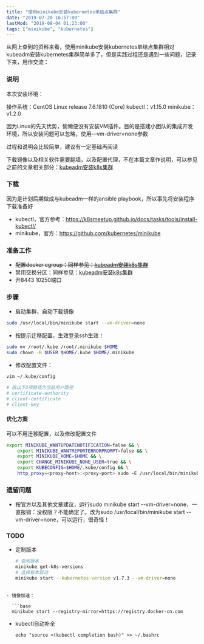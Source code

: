 ```yaml
---
title: "使用minikube安装kubernetes单结点集群"
date: "2019-07-20 16:57:00"
lastMod: "2019-08-04 01:23:00"
tags: ["minikube", "kubernetes"]
---
```


从网上查到的资料来看，使用minikube安装kubernetes单结点集群相对kubeadm安装kubernetes集群简单多了，但是实践过程还是遇到一些问题，记录下来，用作交流：

### 说明

本次安装环境：

操作系统：CentOS Linux release 7.6.1810 (Core)
kubectl：v1.15.0
minikube：v1.2.0

因为Linux的先天优势，偷懒便没有安装VM插件。目的是搭建小团队的集成开发环境，所以安装问题可以忽略，使用—vm-driver=none参数

过程和说明会比较简单，建议有一定基础再阅读

下载镜像以及相关软件需要翻墙，以及配置代理，不在本篇文章作说明，可以参见之前的文章相关部分：[kubeadm安装k8s集群](/2019/install-k8s-using-kubeadm/)

### 下载

因为是计划后期做成与kubeadm一样的ansible playbook，所以事先将安装程序下载准备好

- kubectl，官方参考：https://k8smeetup.github.io/docs/tasks/tools/install-kubectl/
- minikube，官方：https://github.com/kubernetes/minikube

### 准备工作

- ~~配置docker cgroup：同样参见：[kubeadm安装k8s集群](/2019/install-k8s-using-kubeadm/)~~
- 禁用交换分区：同样参见：[kubeadm安装k8s集群](/2019/install-k8s-using-kubeadm/)
- 开8443 10250端口

### 步骤

- 启动集群，自动下载镜像

```bash
sudo /usr/local/bin/minikube start --vm-driver=none
```

- 按提示迁移配置，生效登录ssh生效！

```bash
sudo mv /root/.kube /root/.minikube $HOME
sudo chown -R $USER $HOME/.kube $HOME/.minikube
```

- 修改配置文件：

```bash
vim ~/.kube/config

# 改以下3项路径为当前用户路径
# certificate-authority
# client-certificate
# client-key
```



#### 优化方案

可以不用迁移配置，以及修改配置文件

```bash
export MINIKUBE_WANTUPDATENOTIFICATION=false && \
	export MINIKUBE_WANTREPORTERRORPROMPT=false && \
	export MINIKUBE_HOME=$HOME && \
	export CHANGE_MINIKUBE_NONE_USER=true && \
	export KUBECONFIG=$HOME/.kube/config && \
	http_proxy=<proxy-host>:<proxy-port> sudo -E /usr/local/bin/minikube start --vm-driver=none
```



### 遗留问题

- 按官方以及其他文章建议，运行sudo minikube start --vm-driver=none，一直报错：没权限？不能确定了。改为sudo /usr/local/bin/minikube start --vm-driver=none，可以运行，很奇怪！

### TODO

- 定制版本
  
  ```bash
  # 查阅版本
  minikube get-k8s-versions
  # 选择版本启动
  minikube start --kubernetes-version v1.7.3 --vm-driver=none
```
  
- 镜像加速：

  ```base
  minikube start --registry-mirror=https://registry.docker-cn.com
  ```

- kubectl自动补全
  ```
  echo "source <(kubectl completion bash)" >> ~/.bashrc
  ```